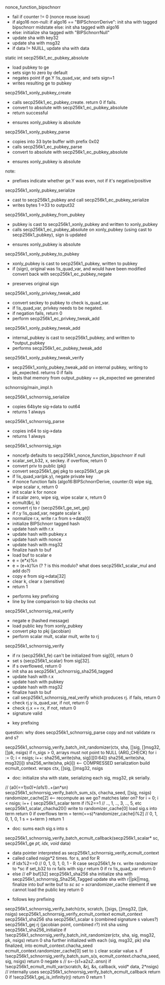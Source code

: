 
nonce_function_bipschnorr
 - fail if counter != 0 (nonce reuse issue)
 - if algo16 non-null:
      if algo16 == "BIPSchnorrDerive": init sha with tagged bipschnorr midstate
      else: init sha tagged with algo16
 - else: initialize sha tagged with "BIPSchnorrNull"
 - update sha with key32
 - update sha with msg32
 - if data != NUILL, update sha with data

static int secp256k1_ec_pubkey_absolute
 - load pubkey to ge
 - sets sign to zero by default
 - negates point if ge.Y !is_quad_var, and sets sign=1
 - writes resulting ge to pubkey

secp256k1_xonly_pubkey_create
 - calls secp256k1_ec_pubkey_create. return 0 if fails.
 - convert to absolute with secp256k1_ec_pubkey_absolute
 - return successful
 * ensures xonly_pubkey is absolute

secp256k1_xonly_pubkey_parse
 - copies into 33 byte buffer with prefix 0x02
 - calls secp256k1_ec_pubkey_parse
 - convert to absolute with secp256k1_ec_pubkey_absolute
 * ensures xonly_pubkey is absolute

note: 
 - prefixes indicate whether ge.Y was even, not
   if it's negative/positive

secp256k1_xonly_pubkey_serialize
 - cast to secp256k1_pubkey and call secp256k1_ec_pubkey_serialize
 - writes bytes 1->33 to output32

secp256k1_xonly_pubkey_from_pubkey
 - pubkey is cast to secp256k1_xonly_pubkey and written to xonly_pubkey
 - calls secp256k1_ec_pubkey_absolute on xonly_pubkey (using cast to secp256k1_pubkey), sign is updated
 * ensures xonly_pubkey is absolute

secp256k1_xonly_pubkey_to_pubkey
 - xonly_pubkey is cast to secp256k1_pubkey, written to pubkey
 - if (sign), original was !is_quad_var, and would have been modified
   convert back with secp256k1_ec_pubkey_negate
 * preserves original sign

secp256k1_xonly_privkey_tweak_add
 - convert seckey to pubkey to check is_quad_var. 
 - if !is_quad_var, privkey needs to be negated.
 - if negation fails, return 0
 - perform secp256k1_ec_privkey_tweak_add

secp256k1_xonly_pubkey_tweak_add
 - internal_pubkey is cast to secp256k1_pubkey, and written to *output_pubkey
 - performs secp256k1_ec_pubkey_tweak_add

secp256k1_xonly_pubkey_tweak_verify
 - secp256k1_xonly_pubkey_tweak_add on internal pubkey, writing to pk_expected. 
   returns 0 if fails
 - tests that memory from output_pubkey == pk_expected we generated


schnorrsig/main_impl.h

secp256k1_schnorrsig_serialize
 - copies 64byte sig->data to out64
 - returns 1 always

secp256k1_schnorrsig_parse
 - copies in64 to sig->data
 - returns 1 always

secp256k1_schnorrsig_sign
 - noncefp defaults to secp256k1_nonce_function_bipschnorr if null
 - scalar_set_b32, x, seckey. if overflow, return 0
 - convert priv to public (pkj)
 - convert secp256k1_gej pkg to secp256k1_ge pk
 - if !is_quad_var(pk.y), negate private key
 - if nonce function fails (algo16:BIPSchnorrDerive, counter:0)
      wipe sig, wipe scalar x, return 0
 - init scalar k for nonce
 - if scalar zero, wipe sig, wipe scalar x, return 0
 - ecmult(&rj, k)
 - convert rj to r (secp256k1_ge_set_gej)
 - if r.y !is_quad_var, negate scalar k
 - normalize r.x, write r.x from s->data[0]
 - initialize BIPSchnorr tagged hash
 - update hash with r.x
 - update hash with pubkey.x
 - update hash with nonce
 - update hash with msg32
 - finalize hash to buf
 - load buf to scalar e
 - e = (e*x)%n
 - e = (e+k)%n (? ? is this modulo? what does secp256k1_scalar_mul and add do?)
 - copy e from sig->data[32]
 - clear k, clear x (sensitive)
 - return 1
 * performs key prefixing
 * line by line comparison to bip checks out

secp256k1_schnorrsig_real_verify
 - negate e (hashed message)
 - load public key from xonly_pubkey
 - convert pkp to pkj (jacobian)
 - perform scalar mult, scalar mult, write to rj

secp256k1_schnorrsig_verify
 - if rx (secp256k1_fe) can't be initialized from sig[0], return 0
 - set s (secp256k1_scalar) from sig[32]. 
 - if s overflowed, return 0
 - init sha as secp256k1_schnorrsig_sha256_tagged
 - update hash with r.x
 - update hash with pubkey
 - update hash with msg32
 - finalize hash to buf
 - call secp256k1_schnorrsig_real_verify which produces rj. if fails, return 0
 - check rj.y is_quad_var, if not, return 0
 - check rj.x == rx, if not, return 0
 - signature valid
 * key prefixing

question: why does secp256k1_schnorrsig_parse copy
and not validate rx and s?


secp256k1_schnorrsig_verify_batch_init_randomizer(ctx, sha, []sig, []msg32, []pk, nsigs)
  if n_sigs > 0, arrays must not point to NULL (ARG_CHECK)
  for i := 0; i < nsigs; i++:
    sha256_write(sha, sig[i][0:64])
    sha256_write(sha, msg32[i])
    sha256_write(sha, pk[i]) <-- COMPRESSED serialization
  build ecmult_context. wraps ctx, []sig, []msg32, nsigs 
* doc: initialize sha with state, serializing each sig, msg32, pk serially.

// (a0(==1)*s0)+(a1*s1)..+(an*sn)
secp256k1_schnorrsig_verify_batch_sum_s(s, chacha_seed, []sig, nsigs)
  randomizer_cache[2] <-- recompute as we go? matches later on?
  for i = 0; i < nsigs; i++ {
    secp256k1_scalar term
    if i%2==1 // .., 1, .., 3, .., 5, etc
      secp256k1_scalar_chacha20() write to randomizer_cache[0]
    load sig.s into term
    return 0 if overflows
    term = term(==s)*randomizer_cache[i%2] // 0, 1, 0, 1, 0, 1
    s = s+term
  }
  return 1
* doc: sums each sig.s into s

secp256k1_schnorrsig_verify_batch_ecmult_callback(secp256k1_scalar* sc, secp256k1_ge *pt, idx, void* data)
 - data pointer interpreted as secp256k1_schnorrsig_verify_ecmult_context
 - called called nsigs*2 times. for s, and for R
 - if idx%2==0 // 0, 1, 0, 1, 0, 1 - R case
     secp256k1_fe rx.
     write randomizer to *sc
     if set_b32 to rx fails with sig.r
       return 0
     if rx !is_quad_var
       return 0
 - else // eP
     buf[32]
     secp256k1_sha256 sha
     initialize sha with secp256k1_schnorrsig_Sha256_Tagged
     update sha with r||pk||msg, finalize into buf
     write buf to *sc
     sc = sc*randomizer_cache element
     if we cannot load the public key
       return 0
 * follows key prefixing
     

secp256k1_schnorrsig_verify_batch(ctx, scratch, []sigs, []msg32, []pk, nsigs)
  secp256k1_schnorrsig_verify_ecmult_context ecmult_context
  secp256k1_sha256 sha
  secp256k1_scalar s (combined signature s values?)
  secp256k1_gej rj (jacobian point, combined r?)
  init sha using secp256k1_sha256_initialize
  if !secp256k1_schnorrsig_verify_batch_init_randomizer(ctx, sha, sig, msg32, pk, nsigs)
    return 0
  sha further initialized with each (sig, msg32, pk) 
  sha finalized, into ecmult_context.chacha_seed
  ecmult_context.randomizer_cache[0] set to `1`
  clear scalar value s.
  if !secp256k1_schnorrsig_verify_batch_sum_s(s, ecmult_context.chacha_seed, sig, nsigs)
    return 0
  negate s // s=-(s1+a2*s2..an*sn)
  if !secp256k1_ecmult_multi_var(scratch, &rj, &s, callback, void* data, 2*nsigs) // internally uses secp256k1_schnorrsig_verify_batch_ecmult_callback
    return 0
  if !secp256k1_gej_is_infinity(rj)
    return 0
  return 1
